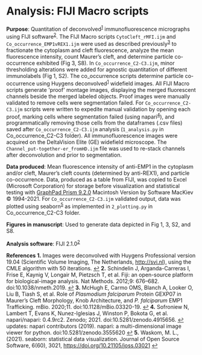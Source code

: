 # Analysis: FIJI Macro scripts

**Purpose**: Quantitation of deconvolved<sup id="a1">[1](#f1)</sup> immunofluorescence micrographs using FIJI software<sup id="a2">[2](#f2)</sup>. The FIJI Macro scripts ```CytoCleft_rMFI.ijm``` and ```Co_occurrence_EMP1vREX1.ijm``` were used as described previously<sup id="a3">[3](#f3)</sup> to fractionate the cytoplasm and cleft fluorescence, analyze the mean fluorescence intensity, count Maurer’s cleft, and determine particle co-occurrence exhibited (Fig 3, S8). In ```Co_occurrence_C2-C3.ijm```, minor thresholding alterations were added for agnostic quantitation of different immunolabels (Fig 1, S2). The co_occurrence scripts determine particle co-occurrence using Huygens deconvolved<sup id="a1">[1](#f1)</sup> widefield images. 
All FIJI Macro scripts generate 'proof' montage images, displaying the merged fluorescent channels beside the merged labeled objects. Proof images were manually validated to remove cells were segmentation failed. For ```Co_occurrence_C2-C3.ijm``` scripts were written to expedite manual validation by opening each proof, marking cells where segmentation failed (using napari<sup id="a4">[4](#f4)</sup>), and programmatically removing those cells from the dataframes (.csv files) saved after ```Co_occurrence_C2-C3.ijm``` analysis (```1_analysis.py``` in Co_occurrence_C2-C3 folder). 
All immunofluorescence images were acquired on the DeltaVision Elite (GE) widefield microscope. The ```Channel_put-together-er_fromHD.ijm``` file was used to re-stack channels after deconvolution and prior to segmentation.

**Data produced**: Mean fluorescence intensity of anti-EMP1 in the cytoplasm and/or cleft, Maurer’s cleft counts (determined by anti-REX1), and particle co-occurrence. Data, produced as a table from FIJI, was copied to Excel (Microsoft Corporation) for storage before visualization and statistical testing with [GraphPad Prism 9.2.0](https://www.graphpad.com/scientific-software/prism/) Macintosh Version by Software MacKiev © 1994-2021. 
For ```Co_occurrence_C2-C3.ijm``` validated output, data was plotted using seaborn<sup id="a5">[5](#f5)</sup> as implemented in ```2_plotting.py``` in Co_occurrence_C2-C3 folder.

**Figures in manuscript**: Used to generate data depicted in Fig 1, 3, S2, and S8.

**Analysis software**: FIJI 2.1.0<sup id="a2">[2](#f2)</sup>

**References**
<b id="f1">1.</b> Images were deconvolved with Huygens Professional version 19.04 (Scientific Volume Imaging, The Netherlands, http://svi.nl), using the CMLE algorithm with 50 iterations. [↩](#a1)
<b id="f2">2.</b> Schindelin J, Arganda-Carreras I, Frise E, Kaynig V, Longair M, Pietzsch T, et al. Fiji: an open-source platform for biological-image analysis. Nat Methods. 2012;9: 676–682. doi:10.1038/nmeth.2019. [↩](#2)
<b id="f3">3.</b> McHugh E, Carmo OMS, Blanch A, Looker O, Liu B, Tiash S, et al. Role of *Plasmodium falciparum* Protein GEXP07 in Maurer’s Cleft Morphology, Knob Architecture, and *P. falciparum* EMP1 Trafficking. mBio. 2020;11. doi:10.1128/mBio.03320-19. [↩](#a3)
<b id="f4">4.</b> Sofroniew N, Lambert T, Evans K, Nunez-Iglesias J, Winston P, Bokota G, et al. napari/napari: 0.4.9rc2. Zenodo; 2021. doi:10.5281/zenodo.4915656. [↩](#a4)
updates: napari contributors (2019). napari: a multi-dimensional image viewer for python. doi:10.5281/zenodo.3555620 [↩](#a4)
<b id="f5">5.</b> Waskom, M. L., (2021). seaborn: statistical data visualization. Journal of Open Source Software, 6(60), 3021, https://doi.org/10.21105/joss.03021 [↩](#a5)
